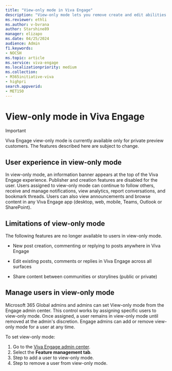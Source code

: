 ```yaml
---
title: "View-only mode in Viva Engage"
description: "View-only mode lets you remove create and edit abilities from Viva Engage users as needed."
ms.reviewer: ethli
ms.author: v-bvrana
author: Starshine89
manager: elizapo
ms.date: 04/25/2024
audience: Admin
f1.keywords:
- NOCSH
ms.topic: article
ms.service: viva-engage
ms.localizationpriority: medium
ms.collection:  
- M365initiative-viva
- highpri
search.appverid:
- MET150
---
```


# View-only mode in Viva Engage

>[!IMPORTANT]
>Viva Engage view-only mode is currently available only for private preview customers.  The features described here are subject to change.

## User experience in view-only mode

In view-only mode, an information banner appears at the top of the Viva Engage experience. Publisher and creation features are disabled for the user. Users assigned to view-only mode can continue to follow others, receive and manage notifications, view analytics, report conversations, and bookmark threads. Users can also view announcements and browse content in any Viva Engage app (desktop, web, mobile, Teams, Outlook or SharePoint).

## Limitations of view-only mode

The following features are no longer available to users in view-only mode.

- New post creation, commenting or replying to posts anywhere in Viva Engage

- Edit existing posts, comments or replies in Viva Engage across all surfaces

- Share content between communities or storylines (public or private)

## Manage users in view-only mode

Microsoft 365 Global admins and admins can set View-only mode from the Engage admin center. This control works by assigning specific users to view-only mode. Once assigned, a user remains in view-only mode until removed at the admin's discretion. Engage admins can add or remove view-only mode for a user at any time.

To set view-only mode:

1. Go to the [Viva Engage admin center](/viva/engage/eac-as-access-eac).
1. Select the **Feature management tab**.
1. Step to add a user to view-only mode. 
1. Step to remove a user from view-only mode.
